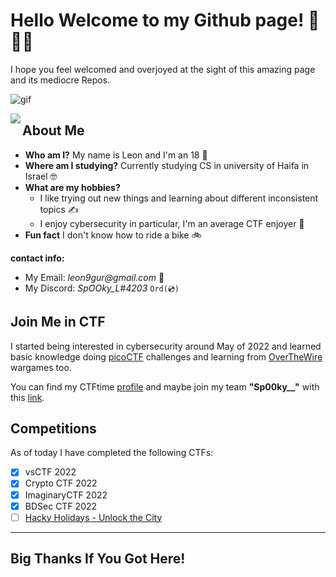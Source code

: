 # Hello Welcome to my Github page! 👋🙋‍♂️

I hope you feel welcomed and overjoyed at the sight of this amazing page and its mediocre Repos.

![gif](https://media1.giphy.com/media/QYkX9IMHthYn0Y3pcG/giphy.gif?cid=ecf05e47czi5vgb8r6y9xqcbf7p5tj5ijjs3nlu7n3z1wqhz&rid=giphy.gif&ct=g "spiderman")

<img src="https://media1.giphy.com/media/QYkX9IMHthYn0Y3pcG/giphy.gif?cid=ecf05e47czi5vgb8r6y9xqcbf7p5tj5ijjs3nlu7n3z1wqhz&rid=giphy.gif&ct=g" align="left" />

## About Me
 - **Who am I?** My name is Leon and I'm an 18 🧓
 - **Where am I studying?** Currently studying CS in university of Haifa in Israel 🤓
 - **What are my hobbies?** 
   * I like trying out new things and learning about different inconsistent topics ✍
   * I enjoy cybersecurity in particular, I'm an average CTF enjoyer 🤖
 - **Fun fact** I don't know how to ride a bike 🚲

 **contact info:**
 - My Email: _leon9gur@gmail.com_ 📧
 - My Discord: _SpOOky_L#4203_  `Ord(💿)`

## Join Me in CTF

I started being interested in cybersecurity around May of 2022 and learned basic knowledge doing [picoCTF](https://picoctf.org/ "picoCTF.org") challenges and learning from [OverTheWire](https://overthewire.org/wargames/ "OverTheWire/wargames") wargames too.
 
 You can find my CTFtime [profile](https://ctftime.org/user/138721 "CTFtime.org/profile") and maybe join my team **"Sp00ky__"** with this [link](https://ctftime.org/team/193765/#.YtqlZr7R8qo.link "Team link").

## Competitions
 As of today I have completed the following CTFs:
 * [x] vsCTF 2022
 * [x] Crypto CTF 2022
 * [x] ImaginaryCTF 2022
 * [x] BDSec CTF 2022
 * [ ] [Hacky Holidays - Unlock the City](https://github.com/LeonGurin/My-CTF-challenge-Writeups/tree/main/Hacky%20Holidays%20-%20Unlock%20the%20City)
___
## Big Thanks If You Got Here! 

<!--
Here are some ideas to get you started:

- 🔭 I’m currently working on ...
- 🌱 I’m currently learning ...
- 👯 I’m looking to collaborate on ...
- 🤔 I’m looking for help with ...
- 💬 Ask me about ...
- 📫 How to reach me: ...
- 😄 Pronouns: ...
- ⚡ Fun fact: ...
-->

